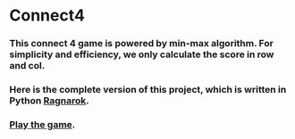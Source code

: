 # Connect4
### This connect 4 game is powered by min-max algorithm. For simplicity and efficiency, we only calculate the score in row and col.
### Here is the complete version of this project, which is written in Python [Ragnarok](https://github.com/heyongz/Ragnarok).
### [Play the game](https://heyongz.github.io/Connect4).
